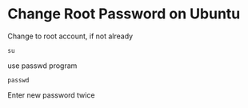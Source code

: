 # Change Root Password on Ubuntu
Change to root account, if not already

`su`

use passwd program

`passwd`

Enter new password twice
